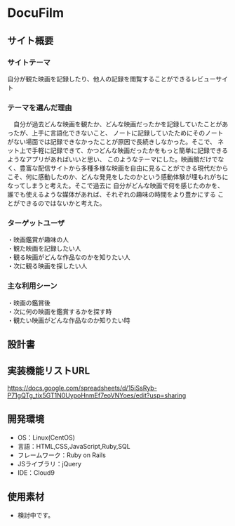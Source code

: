 # DocuFilm

## サイト概要
### サイトテーマ
自分が観た映画を記録したり、他人の記録を閲覧することができるレビューサイト

### テーマを選んだ理由
　自分が過去どんな映画を観たか、どんな映画だったかを記録していたことがあったが、上手に言語化できないこと、
ノートに記録していたためにそのノートがない場面では記録できなかったことが原因で長続きしなかった。そこで、
ネット上で手軽に記録できて、かつどんな映画だったかをもっと簡単に記録できるようなアプリがあればいいと思い、
このようなテーマにした。映画館だけでなく、豊富な配信サイトから多種多様な映画を自由に見ることができる現代だから
こそ、何に感動したのか、どんな発見をしたのかという感動体験が埋もれがちになってしまうと考えた。そこで過去に
自分がどんな映画で何を感じたのかを、誰でも使えるような媒体があれば、それぞれの趣味の時間をより豊かにする
ことができるのではないかと考えた。

### ターゲットユーザ
・映画鑑賞が趣味の人<br>
・観た映画を記録したい人<br>
・観る映画がどんな作品なのかを知りたい人<br>
・次に観る映画を探したい人<br>

### 主な利用シーン
・映画の鑑賞後<br>
・次に何の映画を鑑賞するかを探す時<br>
・観たい映画がどんな作品なのか知りたい時<br>

## 設計書

## 実装機能リストURL
https://docs.google.com/spreadsheets/d/15iSsRyb-P71gQTg_tix5GT1N0UypoHnmEf7eoVNYoes/edit?usp=sharing

## 開発環境
- OS：Linux(CentOS)
- 言語：HTML,CSS,JavaScript,Ruby,SQL
- フレームワーク：Ruby on Rails
- JSライブラリ：jQuery
- IDE：Cloud9

## 使用素材
- 検討中です。